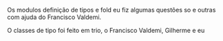Os modulos definição de tipos e fold eu fiz algumas questões so e outras com ajuda do Francisco Valdemi.

O classes de tipo foi feito em trio, o Francisco Valdemi, Gilherme e eu
